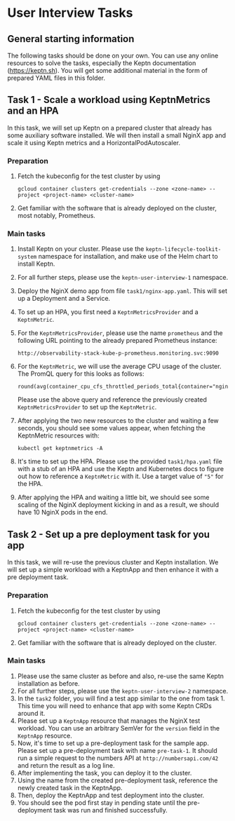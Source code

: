 # User Interview Tasks

## General starting information

The following tasks should be done on your own. You can use any online resources to solve the tasks,
especially the Keptn documentation (https://keptn.sh). You will get some additional material in the form
of prepared YAML files in this folder.

## Task 1 - Scale a workload using KeptnMetrics and an HPA

In this task, we will set up Keptn on a prepared cluster that already has some auxiliary software installed.
We will then install a small NginX app and scale it using Keptn metrics and a HorizontalPodAutoscaler.

### Preparation

1. Fetch the kubeconfig for the test cluster by using
   ```shell
   gcloud container clusters get-credentials --zone <zone-name> --project <project-name> <cluster-name>
   ```
2. Get familiar with the software that is already deployed on the cluster, most notably, Prometheus.

### Main tasks

1. Install Keptn on your cluster. Please use the `keptn-lifecycle-toolkit-system` namespace for installation, 
   and make use of the Helm chart to install Keptn.
2. For all further steps, please use the `keptn-user-interview-1` namespace.
3. Deploy the NginX demo app from file `task1/nginx-app.yaml`. This will set up a Deployment and a Service.
4. To set up an HPA, you first need a `KeptnMetricsProvider` and a `KeptnMetric`.
5. For the `KeptnMetricsProvider`, please use the name `prometheus` and the following URL pointing to the
   already prepared Prometheus instance:
   ```
   http://observability-stack-kube-p-prometheus.monitoring.svc:9090
   ```

6. For the `KeptnMetric`, we will use the average CPU usage of the cluster. The PromQL query for this looks
   as follows:
   ```
   round(avg(container_cpu_cfs_throttled_periods_total{container="nginx"}))
   ```
   Please use the above query and reference the previously created `KeptnMetricsProvider` to set up the
   `KeptnMetric`.

7. After applying the two new resources to the cluster and waiting a few seconds, you should see some values
   appear, when fetching the KeptnMetric resources with:
   ```shell
   kubectl get keptnmetrics -A
   ```
8. It's time to set up the HPA. Please use the provided `task1/hpa.yaml` file with a stub of an HPA and use the Keptn and
   Kubernetes docs to figure out how to reference a `KeptnMetric` with it. Use a target value of `"5"` for the HPA.
9. After applying the HPA and waiting a little bit, we should see some scaling of the NginX deployment
   kicking in and as a result, we should have 10 NginX pods in the end.


## Task 2 - Set up a pre deployment task for you app

In this task, we will re-use the previous cluster and Keptn installation.
We will set up a simple workload with a KeptnApp and then enhance it with a pre deployment task.

### Preparation

1. Fetch the kubeconfig for the test cluster by using
   ```shell
   gcloud container clusters get-credentials --zone <zone-name> --project <project-name> <cluster-name>
   ```
2. Get familiar with the software that is already deployed on the cluster.

### Main tasks
1. Please use the same cluster as before and also, re-use the same Keptn installation as before.
2. For all further steps, please use the `keptn-user-interview-2` namespace.
3. In the `task2` folder, you will find a test app similar to the one from task 1. This time you will need to enhance
   that app with some Keptn CRDs around it.
4. Please set up a `KeptnApp` resource that manages the NginX test workload. You can use an arbitrary SemVer for the
   `version` field in the `KeptnApp` resource.
5. Now, it's time to set up a pre-deployment task for the sample app.
   Please set up a pre-deployment task with name `pre-task-1`. It should run a simple request to the numbers API
   at `http://numbersapi.com/42` and return the result as a log line.
6. After implementing the task, you can deploy it to the cluster.
7. Using the name from the created pre-deployment task, reference the newly created task in the KeptnApp.
8. Then, deploy the KeptnApp and test deployment into the cluster.
9. You should see the pod first stay in pending state until the pre-deployment task was run and finished successfully.
